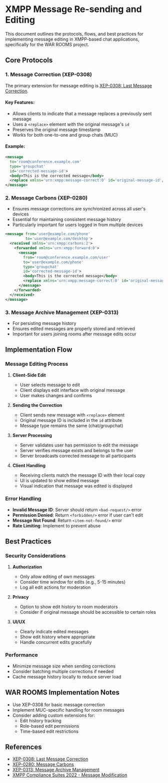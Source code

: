 # XMPP Message Re-sending and Editing

This document outlines the protocols, flows, and best practices for implementing message editing in XMPP-based chat applications, specifically for the WAR ROOMS project.

## Core Protocols

### 1. Message Correction (XEP-0308)
The primary extension for message editing is [XEP-0308: Last Message Correction](https://xmpp.org/extensions/xep-0308.html).

#### Key Features:
- Allows clients to indicate that a message replaces a previously sent message
- Uses a `<replace>` element with the original message's `id`
- Preserves the original message timestamp
- Works for both one-to-one and group chats (MUC)

#### Example:
```xml
<message 
  to='room@conference.example.com'
  type='groupchat'
  id='corrected-message-id'>
  <body>This is the corrected message</body>
  <replace xmlns='urn:xmpp:message-correct:0' id='original-message-id'/>
</message>
```

### 2. Message Carbons (XEP-0280)
- Ensures message corrections are synchronized across all user's devices
- Essential for maintaining consistent message history
- Particularly important for users logged in from multiple devices

```xml
<message from='user@example.com/phone'
         to='user@example.com/desktop'>
  <received xmlns='urn:xmpp:carbons:2'>
    <forwarded xmlns='urn:xmpp:forward:0'>
      <message 
        from='room@conference.example.com/user'
        to='user@example.com/phone'
        type='groupchat'
        id='corrected-message-id'>
        <body>This is the corrected message</body>
        <replace xmlns='urn:xmpp:message-correct:0' id='original-message-id'/>
      </message>
    </forwarded>
  </received>
</message>
```

### 3. Message Archive Management (XEP-0313)
- For persisting message history
- Ensures edited messages are properly stored and retrieved
- Important for users joining rooms after message edits occur

## Implementation Flow

### Message Editing Process
1. **Client-Side Edit**
   - User selects message to edit
   - Client displays edit interface with original message
   - User makes changes and confirms

2. **Sending the Correction**
   - Client sends new message with `<replace>` element
   - Original message ID is included in the `id` attribute
   - Message type remains the same (chat/groupchat)

3. **Server Processing**
   - Server validates user has permission to edit the message
   - Server verifies message exists and belongs to the user
   - Server broadcasts corrected message to all participants

4. **Client Handling**
   - Receiving clients match the message ID with their local copy
   - UI is updated to show edited message
   - Visual indication that message was edited is displayed

### Error Handling
- **Invalid Message ID**: Server should return `<bad-request/>` error
- **Permission Denied**: Return `<forbidden/>` error if user can't edit
- **Message Not Found**: Return `<item-not-found/>` error
- **Rate Limiting**: Implement to prevent abuse

## Best Practices

### Security Considerations
1. **Authorization**
   - Only allow editing of own messages
   - Consider time window for edits (e.g., 5-15 minutes)
   - Log all edit actions for moderation

2. **Privacy**
   - Option to show edit history to room moderators
   - Consider if original message should be accessible to certain roles

3. **UI/UX**
   - Clearly indicate edited messages
   - Show edit history where appropriate
   - Handle concurrent edits gracefully

### Performance
- Minimize message size when sending corrections
- Consider batching multiple corrections if needed
- Cache message history locally to reduce server load

## WAR ROOMS Implementation Notes
- Use XEP-0308 for basic message correction
- Implement MUC-specific handling for room messages
- Consider adding custom extensions for:
  - Edit history tracking
  - Role-based edit permissions
  - Time-based edit restrictions

## References
- [XEP-0308: Last Message Correction](https://xmpp.org/extensions/xep-0308.html)
- [XEP-0280: Message Carbons](https://xmpp.org/extensions/xep-0280.html)
- [XEP-0313: Message Archive Management](https://xmpp.org/extensions/xep-0313.html)
- [XMPP Compliance Suites 2022 - Message Modification](https://xmpp.org/extensions/xep-0424.html)
